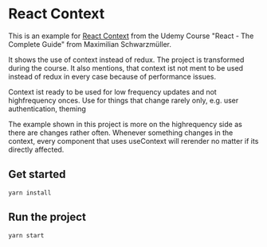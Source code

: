 # React Context

This is an example for [React Context](https://reactjs.org/docs/context.html) from the Udemy Course "React - The Complete Guide" from Maximilian Schwarzmüller.

It shows the use of context instead of redux. The project is transformed during the course. It also mentions, that context ist not ment to be used instead of redux in every case because of performance issues.

Context ist ready to be used for low frequency updates and not highfrequency onces. Use for things that change rarely only, e.g. user authentication, theming

The example shown in this project is more on the highrequency side as there are changes rather often.
Whenever something changes in the context, every component that uses useContext will rerender no matter if its directly affected.

## Get started

`yarn install`

## Run the project

`yarn start`
